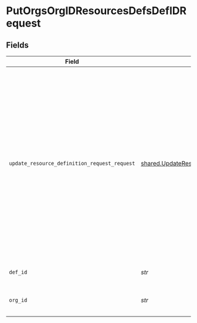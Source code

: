 # PutOrgsOrgIDResourcesDefsDefIDRequest


## Fields

| Field                                                                                                                                                                                                                                                             | Type                                                                                                                                                                                                                                                              | Required                                                                                                                                                                                                                                                          | Description                                                                                                                                                                                                                                                       |
| ----------------------------------------------------------------------------------------------------------------------------------------------------------------------------------------------------------------------------------------------------------------- | ----------------------------------------------------------------------------------------------------------------------------------------------------------------------------------------------------------------------------------------------------------------- | ----------------------------------------------------------------------------------------------------------------------------------------------------------------------------------------------------------------------------------------------------------------- | ----------------------------------------------------------------------------------------------------------------------------------------------------------------------------------------------------------------------------------------------------------------- |
| `update_resource_definition_request_request`                                                                                                                                                                                                                      | [shared.UpdateResourceDefinitionRequestRequest](../../models/shared/updateresourcedefinitionrequestrequest.md)                                                                                                                                                    | :heavy_check_mark:                                                                                                                                                                                                                                                | The Resource Definition record details.<br/><br/>The PUT operation updates a resource definition using the provided payload. An empty driver_account or driver_inputs property will unset the existing values.<br/><br/>Currently the resource and driver types can't be changed. |
| `def_id`                                                                                                                                                                                                                                                          | *str*                                                                                                                                                                                                                                                             | :heavy_check_mark:                                                                                                                                                                                                                                                | The Resource Definition ID.<br/><br/>                                                                                                                                                                                                                             |
| `org_id`                                                                                                                                                                                                                                                          | *str*                                                                                                                                                                                                                                                             | :heavy_check_mark:                                                                                                                                                                                                                                                | The Organization ID.<br/><br/>                                                                                                                                                                                                                                    |